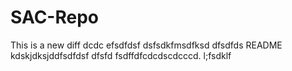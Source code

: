 # SAC-Repo
This is a new diff dcdc efsdfdsf dsfsdkfmsdfksd dfsdfds README kdskjdksjddfsdfdsf dfsfd fsdffdfcdcdscdcccd.
l;fsdklf